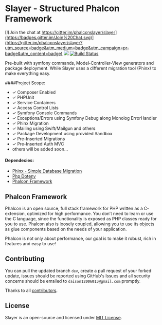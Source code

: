 Slayer - Structured Phalcon Framework
=====================================

[![Join the chat at https://gitter.im/phalconslayer/slayer](https://badges.gitter.im/Join%20Chat.svg)](https://gitter.im/phalconslayer/slayer?utm_source=badge&utm_medium=badge&utm_campaign=pr-badge&utm_content=badge)
<img src="http://phalconist.com/phalconslayer/slayer/default.svg"> [![Build Status](https://travis-ci.org/phalconslayer/slayer.svg?branch=master)](https://travis-ci.org/phalconslayer/slayer)

Pre-built with symfony commands, Model-Controller-View generators and package deployment. While Slayer uses a different migration tool (Phinx) to make everything easy.

####Project Scope:
<ul>
    <li>&#10003; Composer Enabled</li>
    <li>&#10003; PHPUnit</li>
    <li>&#10003; Service Containers</li>
    <li>&#10003; Access Control Lists</li>
    <li>&#10003; Symfony Console Commands</li>
    <li>&#10003; Exceptions/Errors using Symfony Debug along Monolog ErrorHandler</li>
    <li>&#10003; Phinx Migration</li>
    <li>&#10003; Mailing using Swift/Mailgun and others</li>
    <li>&#10003; Package Development using provided Sandbox</li>
    <li>&#10003; Pre-Inserted Migrations</li>
    <li>&#10003; Pre-Inserted Auth MVC</li>
    <li>others will be added soon...</li>
</ul>

#### Dependecies:<br>

<ul>
  <li><a target="_blank" href="https://github.com/robmorgan/phinx">Phinx - Simple Database Migration</a></li>
  <li><a target="_blank" href="https://github.com/vlucas/phpdotenv">Php Dotenv</a></li>
  <li><a target="_blank" href="https://phalconphp.com/">Phalcon Framework</a></li>
</ul>

## Phalcon Framework

Phalcon is an open source, full stack framework for PHP written as a C-extension, optimized for high performance. You don’t need to learn or use the C language, since the functionality is exposed as PHP classes ready for you to use. Phalcon also is loosely coupled, allowing you to use its objects as glue components based on the needs of your application.

Phalcon is not only about performance, our goal is to make it robust, rich in features and easy to use!

## Contributing

You can pull the updated branch ``dev``, create a pull request of your forked update, issues should be reported using GitHub's Issues and all security concerns should be emailed to ``daison12006013@gmail.com`` promptly.

Thanks to all [contributors](https://github.com/phalconslayer/slayer/graphs/contributors).

## License

Slayer is an open-source and licensed under [MIT License](http://opensource.org/licenses/MIT).
